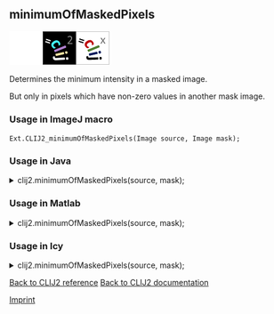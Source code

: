 ## minimumOfMaskedPixels
<img src="images/mini_empty_logo.png"/><img src="images/mini_clij2_logo.png"/><img src="images/mini_clijx_logo.png"/>

Determines the minimum intensity in a masked image. 

But only in pixels which have non-zero values in another mask image.

### Usage in ImageJ macro
```
Ext.CLIJ2_minimumOfMaskedPixels(Image source, Image mask);
```


### Usage in Java


<details>

<summary>
clij2.minimumOfMaskedPixels(source, mask);
</summary>
<pre class="highlight">// init CLIJ and GPU
import net.haesleinhuepf.clij2.CLIJ2;
import net.haesleinhuepf.clij.clearcl.ClearCLBuffer;
CLIJ2 clij2 = CLIJ2.getInstance();

// get input parameters
ClearCLBuffer source = clij2.push(sourceImagePlus);
ClearCLBuffer mask = clij2.push(maskImagePlus);
</pre>

<pre class="highlight">
// Execute operation on GPU
double resultMinimumOfMaskedPixels = clij2.minimumOfMaskedPixels(source, mask);
</pre>

<pre class="highlight">
//show result
System.out.println(resultMinimumOfMaskedPixels);

// cleanup memory on GPU
clij2.release(source);
clij2.release(mask);
</pre>

</details>



### Usage in Matlab


<details>

<summary>
clij2.minimumOfMaskedPixels(source, mask);
</summary>
<pre class="highlight">% init CLIJ and GPU
clij2 = init_clatlab();

% get input parameters
source = clij2.pushMat(source_matrix);
mask = clij2.pushMat(mask_matrix);
</pre>

<pre class="highlight">
% Execute operation on GPU
double resultMinimumOfMaskedPixels = clij2.minimumOfMaskedPixels(source, mask);
</pre>

<pre class="highlight">
% show result
System.out.println(resultMinimumOfMaskedPixels);

% cleanup memory on GPU
clij2.release(source);
clij2.release(mask);
</pre>

</details>



### Usage in Icy


<details>

<summary>
clij2.minimumOfMaskedPixels(source, mask);
</summary>
<pre class="highlight">// init CLIJ and GPU
importClass(net.haesleinhuepf.clicy.CLICY);
importClass(Packages.icy.main.Icy);

clij2 = CLICY.getInstance();

// get input parameters
source_sequence = getSequence();source = clij2.pushSequence(source_sequence);
mask_sequence = getSequence();mask = clij2.pushSequence(mask_sequence);
</pre>

<pre class="highlight">
// Execute operation on GPU
double resultMinimumOfMaskedPixels = clij2.minimumOfMaskedPixels(source, mask);
</pre>

<pre class="highlight">
// show result
System.out.println(resultMinimumOfMaskedPixels);

// cleanup memory on GPU
clij2.release(source);
clij2.release(mask);
</pre>

</details>



[Back to CLIJ2 reference](https://clij.github.io/clij2-docs/reference)
[Back to CLIJ2 documentation](https://clij.github.io/clij2-docs)

[Imprint](https://clij.github.io/imprint)
